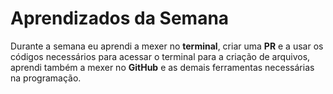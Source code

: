 # Aprendizados da Semana

 Durante a semana eu aprendi a mexer no **terminal**, criar uma **PR** e a usar os códigos necessários para acessar o terminal para a criação de arquivos, aprendi também a mexer no **GitHub** e as demais ferramentas necessárias na programação.
